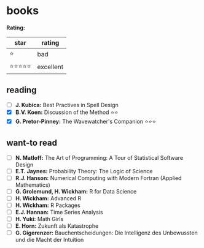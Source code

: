 # books
**Rating:**

star | rating
---- | ------
:star: | bad  
:star::star::star::star::star: | excellent  

## reading
- [ ] **J. Kubica:** Best Practives in Spell Design
- [x] **B.V. Koen:** Discussion of the Method :star::star: 
- [x] **G. Pretor-Pinney:** The Wavewatcher's Companion :star::star::star: 

## want-to read
- [ ] **N. Matloff:** The Art of Programming: A Tour of Statistical Software Design
- [ ] **E.T. Jaynes:** Probability Theory: The Logic of Science
- [ ] **R.J. Hanson:** Numerical Computing with Modern Fortran (Applied Mathematics)
- [ ] **G. Grolemund, H. Wickham:** R for Data Science
- [ ] **H. Wickham:** Advanced R
- [ ] **H. Wickham:** R Packages
- [ ] **E.J. Hannan:** Time Series Analysis
- [ ] **H. Yuki:** Math Girls
- [ ] **E. Horn:** Zukunft als Katastrophe
- [ ] **G. Gigerenzer:** Bauchentscheidungen: Die Intelligenz des Unbewussten und die Macht der Intuition
